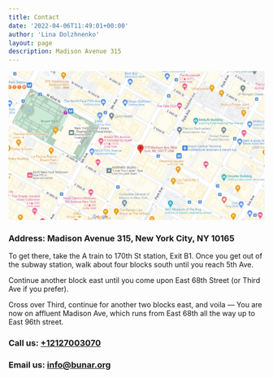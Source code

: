 ```yaml
---
title: Contact
date: '2022-04-06T11:49:01+00:00'
author: 'Lina Dolzhnenko'
layout: page
description: Madison Avenue 315
---
```



![Map](/images/Map_Bunar.jpg)

### Address: Madison Avenue 315, New York City, NY 10165 ###  

To get there, take the A train to 170th St station, Exit B1. Once you get out of the subway station, walk about four blocks south until you reach 5th Ave. 

Continue another block east until you come upon East 68th Street (or Third Ave if you prefer). 

Cross over Third, continue for another two blocks east, and voila — You are now on affluent Madison Ave, which runs from East 68th all the way up to East 96th street.

### Call us: [+12127003070](tel:+12127003070) ###

### Email us: <info@bunar.org> ###

